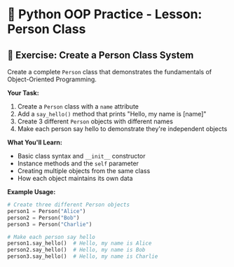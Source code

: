 # 🐍 Python OOP Practice - Lesson: Person Class

## 📝 Exercise: Create a Person Class System

Create a complete `Person` class that demonstrates the fundamentals of Object-Oriented Programming.

**Your Task:**
1. Create a `Person` class with a `name` attribute
2. Add a `say_hello()` method that prints "Hello, my name is [name]"
3. Create 3 different `Person` objects with different names
4. Make each person say hello to demonstrate they're independent objects

**What You'll Learn:**
- Basic class syntax and `__init__` constructor
- Instance methods and the `self` parameter
- Creating multiple objects from the same class
- How each object maintains its own data

**Example Usage:**
```python
# Create three different Person objects
person1 = Person("Alice")
person2 = Person("Bob")
person3 = Person("Charlie")

# Make each person say hello
person1.say_hello()  # Hello, my name is Alice
person2.say_hello()  # Hello, my name is Bob
person3.say_hello()  # Hello, my name is Charlie
```

